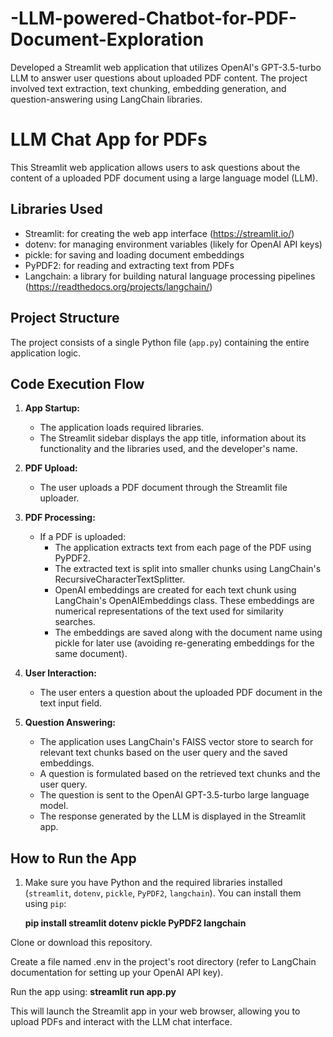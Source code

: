 # -LLM-powered-Chatbot-for-PDF-Document-Exploration
Developed a Streamlit web application that utilizes OpenAI's GPT-3.5-turbo LLM to answer user questions about uploaded PDF content. The project involved text extraction, text chunking, embedding generation, and question-answering using LangChain libraries.

# LLM Chat App for PDFs

This Streamlit web application allows users to ask questions about the content of a uploaded PDF document using a large language model (LLM).

## Libraries Used

* Streamlit:  for creating the web app interface (https://streamlit.io/)
* dotenv: for managing environment variables (likely for OpenAI API keys)
* pickle: for saving and loading document embeddings
* PyPDF2: for reading and extracting text from PDFs
* Langchain: a library for building natural language processing pipelines (https://readthedocs.org/projects/langchain/)

## Project Structure

The project consists of a single Python file (`app.py`) containing the entire application logic. 

## Code Execution Flow

1. **App Startup:**
    * The application loads required libraries.
    * The Streamlit sidebar displays the app title, information about its functionality and the libraries used, and the developer's name.

2. **PDF Upload:**
    * The user uploads a PDF document through the Streamlit file uploader.

3. **PDF Processing:**
    * If a PDF is uploaded:
        * The application extracts text from each page of the PDF using PyPDF2.
        * The extracted text is split into smaller chunks using LangChain's RecursiveCharacterTextSplitter.
        * OpenAI embeddings are created for each text chunk using LangChain's OpenAIEmbeddings class. These embeddings are numerical representations of the text used for similarity searches.
        * The embeddings are saved along with the document name using pickle for later use (avoiding re-generating embeddings for the same document).

4. **User Interaction:**
    * The user enters a question about the uploaded PDF document in the text input field.

5. **Question Answering:**
    * The application uses LangChain's FAISS vector store to search for relevant text chunks based on the user query and the saved embeddings.
    * A question is formulated based on the retrieved text chunks and the user query.
    * The question is sent to the OpenAI GPT-3.5-turbo large language model.
    * The response generated by the LLM is displayed in the Streamlit app.

## How to Run the App

1. Make sure you have Python and the required libraries installed (`streamlit`, `dotenv`, `pickle`, `PyPDF2`, `langchain`). You can install them using `pip`:

   **pip install streamlit dotenv pickle PyPDF2 langchain**
   
Clone or download this repository.

Create a file named .env in the project's root directory (refer to LangChain documentation for setting up your OpenAI API key).

Run the app using:
**streamlit run app.py**

This will launch the Streamlit app in your web browser, allowing you to upload PDFs and interact with the LLM chat interface.


